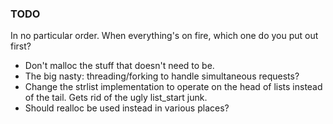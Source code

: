 ### TODO
In no particular order. When everything's on fire, which one do you put out first?


* Don't malloc the stuff that doesn't need to be.
* The big nasty: threading/forking to handle simultaneous requests?
* Change the strlist implementation to operate on the head of lists instead of the tail. Gets rid of the ugly list_start junk.
* Should realloc be used instead in various places?
